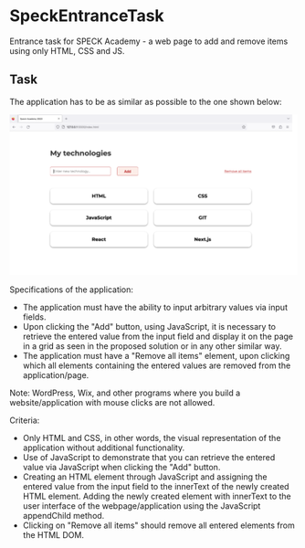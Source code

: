 # SpeckEntranceTask
Entrance task for SPECK Academy - a web page to add and remove items using only HTML, CSS and JS.

## Task

The application has to be as similar as possible to the one shown below:

![example](./example.png)

Specifications of the application:

- The application must have the ability to input arbitrary values via input fields.
- Upon clicking the "Add" button, using JavaScript, it is necessary to retrieve the entered value from the input field and display it on the page in a grid as seen in the proposed solution or in any other similar way.
- The application must have a "Remove all items" element, upon clicking which all elements containing the entered values are removed from the application/page.

Note: WordPress, Wix, and other programs where you build a website/application with mouse clicks are not allowed.

Criteria:

- Only HTML and CSS, in other words, the visual representation of the application without additional functionality.
- Use of JavaScript to demonstrate that you can retrieve the entered value via JavaScript when clicking the "Add" button.
- Creating an HTML element through JavaScript and assigning the entered value from the input field to the innerText of the newly created HTML element. Adding the newly created element with innerText to the user interface of the webpage/application using the JavaScript appendChild method.
- Clicking on "Remove all items" should remove all entered elements from the HTML DOM.
